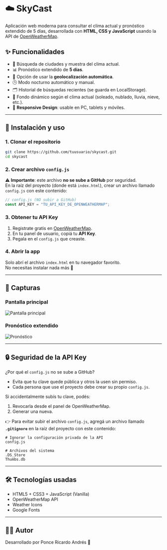 # ☁️ SkyCast

Aplicación web moderna para consultar el clima actual y pronóstico extendido de 5 días, desarrollada con **HTML, CSS y JavaScript** usando la API de [OpenWeatherMap](https://openweathermap.org/).

## ✨ Funcionalidades

- 🔎 Búsqueda de ciudades y muestra del clima actual.
- 📊 Pronóstico extendido de **5 días**.
- 📍 Opción de usar la **geolocalización automática**.
- 🕒 Modo nocturno automático y manual.
- 🗂️ Historial de búsquedas recientes (se guarda en LocalStorage).
- 🎨 Fondo dinámico según el clima actual (soleado, nublado, lluvia, nieve, etc.).
- 📱 **Responsive Design**: usable en PC, tablets y móviles.

---

## 🚀 Instalación y uso

### 1. Clonar el repositorio
```bash
git clone https://github.com/tuusuario/skycast.git
cd skycast
```

### 2. Crear archivo `config.js`
⚠️ **Importante**: este archivo **no se sube a GitHub** por seguridad.  
En la raíz del proyecto (donde está `index.html`), crear un archivo llamado `config.js` con este contenido:

```javascript
// config.js (NO subir a GitHub)
const API_KEY = "TU_API_KEY_DE_OPENWEATHERMAP";
```

### 3. Obtener tu API Key
1. Registrate gratis en [OpenWeatherMap](https://home.openweathermap.org/users/sign_up).
2. En tu panel de usuario, copiá tu **API Key**.
3. Pegala en el `config.js` que creaste.

### 4. Abrir la app
Solo abrí el archivo `index.html` en tu navegador favorito.  
No necesitas instalar nada más 🚀

---

## 📸 Capturas

### Pantalla principal
![Pantalla principal](assets/screenshot-main.png)

### Pronóstico extendido
![Pronóstico](assets/screenshot-forecast.png)

---

## 🔒 Seguridad de la API Key

¿Por qué el `config.js` no se sube a GitHub?
- Evita que tu clave quede pública y otros la usen sin permiso.
- Cada persona que use el proyecto debe crear su propio `config.js`.

Si accidentalmente subís tu clave, podés:
1. Revocarla desde el panel de OpenWeatherMap.
2. Generar una nueva.

👉 Para evitar subir el archivo `config.js`, agregá un archivo llamado **`.gitignore`** en la raíz del proyecto con este contenido:

```gitignore
# Ignorar la configuración privada de la API
config.js

# Archivos del sistema
.DS_Store
Thumbs.db
```

---

## 🛠️ Tecnologías usadas

- HTML5 + CSS3 + JavaScript (Vanilla)
- OpenWeatherMap API
- Weather Icons
- Google Fonts

---

## 👨‍💻 Autor

Desarrollado por Ponce Ricardo Andrés 🚀
